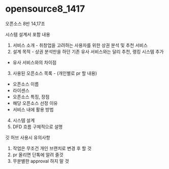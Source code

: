 # opensource8_1417
오픈소스 8반 14,17조

시스템 설계서 포함 내용

1. 서비스 소개 - 취창업을 고려하는 사용자를 위한 상권 분석 및 추천 서비스
2. 설계 목적 - 상권 분석만을 하던 기존 유사 서비스와는 달리 추천, 랭킹 시스템 추가
 - 유사 서비스와의 차이점
3. 사용된 오픈소스 목록 - (개인별로 pr 할 내용) 
 - 오픈소스 이름
 - 라이센스
 - 오픈소스 특징, 장점
 - 해당 오픈소스 선정 이유
 - 서비스 내에 활용 방법
4. 시스템 설계
5. DFD 흐름 구체적으로 설명 

깃 허브 사용시 유의사항

1. 작업은 무조건 개인 브랜치로 변경 후 할 것
2. pr 올리면 단톡에 알려 줄것
3. 무분별한 approval 하지 말 것
